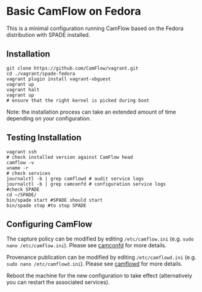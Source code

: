 # Basic CamFlow on Fedora

This is a minimal configuration running CamFlow based on the Fedora distribution with SPADE installed.

## Installation

```
git clone https://github.com/CamFlow/vagrant.git
cd ./vagrant/spade-fedora
vagrant plugin install vagrant-vbguest
vagrant up
vagrant halt
vagrant up
# ensure that the right kernel is picked during boot
```

Note: the installation process can take an extended amount of time depending on your configuration.

## Testing Installation

``` shell
vagrant ssh
# check installed version against CamFlow head
camflow -v
uname -r
# check services
journalctl -b | grep camflowd # audit service logs
journalctl -b | grep camconfd # configuration service logs
#check SPADE
cd ~/SPADE/
bin/spade start #SPADE should start
bin/spade stop #to stop SPADE
```



## Configuring CamFlow

The capture policy can be modified by editing `/etc/camflow.ini` (e.g. `sudo nano /etc/camflow.ini`). Please see [camconfd](https://github.com/CamFlow/camconfd) for more details.

Provenance publication can be modified by editing `/etc/camflowd.ini` (e.g. `sudo nano /etc/camflowd.ini`). Please see [camflowd](https://github.com/CamFlow/camflowd) for more details.

Reboot the machine for the new configuration to take effect (alternatively you can restart the associated services).
